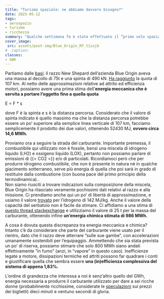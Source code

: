 ```yaml
---
title: "Turismo spaziale: ne abbiamo davvero bisogno?"
date: 2025-05-12
tags:
- aerospazio
- turismo
- ricchezza
summary: "Qualche settimana fa è stato effettuato il “primo volo spaziale interamente al femminile”. A parte la specificità di genere, il volo non aveva nessun obiettivo scientifico-tecnologico, essendo peraltro rimasto nello “spazio” pochi minuti. Ma quanta energia serve per compiere una tale missione? "
cover_image:
 src: assets/post-img/Blue_Origin_M7_t1iojb
#  caption: 
classes:
- GWh
---
```


Partiamo dalle [basi](https://en.wikipedia.org/wiki/New_Shepard?utm_source=chatgpt.com): il razzo New Shepard dell’azienda Blue Origin aveva una massa al decollo di 75t e una spinta di 490 kN. [Ha raggiunto](https://en.wikipedia.org/wiki/Blue_Origin_NS-31) la quota di 107 km. Al netto delle approssimazioni relative ad attrito ed efficienza motori, possiamo avere una prima stima dell’**energia meccanica che è servita a portare l’oggetto** **fino a quella quota**

E \= F \* s

dove F è la spinta e s è la distanza percorsa. Considerato che il valore di spinta indicato è quello massimo ma che la distanza percorsa potrebbe essere un po’ superiore alla semplice linea verticale di 107 km, facciamo semplicemente il prodotto dei due valori, ottenendo 52430 MJ, **ovvero circa 14,6 MWh.**

Proviamo ora a seguire la strada del carburante. Importante premessa, il combustibile qui utilizzato non è fossile, bensì una miscela di idrogeno liquido (LH2) e ossigeno liquido (LOX), pertanto non possiamo parlare di emissioni di {{< CO2 >}} e/o di particolati. Ricordiamoci però che per produrre idrogeno combustibile, che non è presente in natura né in qualche giacimento sotterraneo, serve più energia di quella che poi sarà in grado di restituire dalla combustione (con buona pace del primo principio della termodinamica)..  
Non siamo riusciti a trovare indicazioni sulla composizione della miscela, Blue Origin ha rilasciato veramente pochissimi dati relativi al razzo e alla missione. Ci prendiamo anche qui un po’ di libertà di approssimazione, e usiamo il valore [trovato](https://it.wikipedia.org/wiki/Potere_calorifico) per l’idrogeno di 142 MJ/kg. Anche il valore della capacità del serbatoio non è facile da stimare. Ci affidiamo a una stima di [questo thread stackexchange](https://space.stackexchange.com/questions/33843/estimating-weight-of-new-shepard-with-ns-10-launch-data?utm_source=chatgpt.com#comment171213_33843) e utilizziamo il valore di 25 t per la massa del carburante, ottenendo infine **un’energia chimica stimata di 986 MWh.**

A cosa è dovuta questa discrepanza tra energia meccanica e chimica?   
Intanto c’è da considerare che parte del carburante viene usato per il rientro, dato che il razzo deve atterrare “sulle sue gambe”, con accelerazioni umanamente sostenibili per l’equipaggio. Ammettendo che sia stata prevista un po’ di riserva, possiamo stimare che solo 800 MWh siano andati effettivamente “in fumo” (anzi, in “vapore” in questo caso). Inefficienze legate a motore, dissipazioni termiche ed attriti possono far quadrare i conti e giustificare quella che sembra essere **una (in)efficienza complessiva del sistema di appena 1,83%.**

L’ordine di grandezza che interessa a noi è senz’altro quello del GWh, energia necessaria a produrre il carburante utilizzato per dare a sei ricche donne (probabilmente ricchissime, considerate le [speculazioni](https://www.chron.com/culture/article/texas-blue-origin-flight-cost-20281618.php?utm_source=chatgpt.com) sui prezzi dei biglietti) dieci minuti e ventuno secondi di gloria.
    
